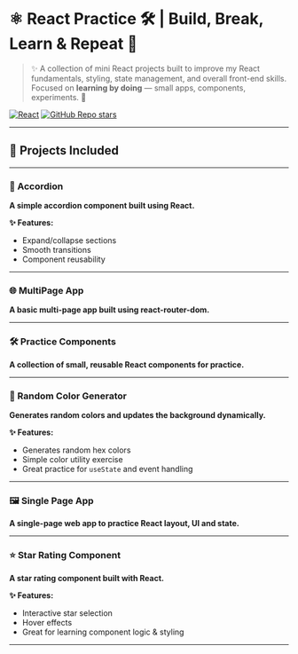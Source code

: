 # ⚛️ React Practice 🛠️ | Build, Break, Learn & Repeat 🚀

> ✨ A collection of mini React projects built to improve my React fundamentals, styling, state management, and overall front-end skills.  
> Focused on **learning by doing** — small apps, components, experiments. 🚀

[![React](https://img.shields.io/badge/React-18.2.0-61DAFB?logo=react&logoColor=white&style=for-the-badge)](https://reactjs.org/)
[![GitHub Repo stars](https://img.shields.io/github/stars/pragyan-ghimire/React-Practice?style=for-the-badge)](https://github.com/pragyan-ghimire/React-Practice/stargazers)

---

## 📂 Projects Included

---

### 📑 Accordion

**A simple accordion component built using React.**

**✨ Features:**
- Expand/collapse sections
- Smooth transitions
- Component reusability

---

### 🌐 MultiPage App

**A basic multi-page app built using react-router-dom.**

---

### 🛠️ Practice Components

**A collection of small, reusable React components for practice.**

---

### 🎨 Random Color Generator

**Generates random colors and updates the background dynamically.**

**✨ Features:**
- Generates random hex colors
- Simple color utility exercise
- Great practice for `useState` and event handling

---

### 🖼️ Single Page App

**A single-page web app to practice React layout, UI and state.**


---

### ⭐ Star Rating Component

**A star rating component built with React.**

**✨ Features:**
- Interactive star selection
- Hover effects
- Great for learning component logic & styling

---

